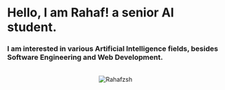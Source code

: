 # Hello, I am Rahaf! a senior AI student.
<h3>I am interested in various Artificial Intelligence fields, besides Software Engineering and Web Development.</h3>
<br>
<div style="text-align: center;"><img src="https://github-readme-streak-stats.herokuapp.com/?user=Rahafzsh&" alt="Rahafzsh"></div>


